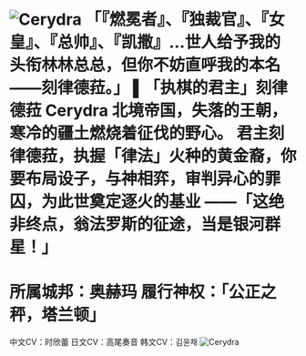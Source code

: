 ![Cerydra](https://upload-bbs.miyoushe.com/upload/2025/06/17/288909600/56b91b11c6b815bdc8dc75e3b30526c1_8997897592501340993.jpg)
「『燃冕者』、『独裁官』、『女皇』、『总帅』、『凯撒』…世人给予我的头衔林林总总，但你不妨直呼我的本名——刻律德菈。」
▌「执棋的君主」刻律德菈 Cerydra
北境帝国，失落的王朝，寒冷的疆土燃烧着征伐的野心。
君主刻律德菈，执握「律法」火种的黄金裔，你要布局设子，与神相弈，审判异心的罪囚，为此世奠定逐火的基业
——「这绝非终点，翁法罗斯的征途，当是银河群星！」
==========
所属城邦：奥赫玛
履行神权：「公正之秤，塔兰顿」
==========
中文CV：时欣蕾
日文CV：高尾奏音
韩文CV：김윤채
![Cerydra](https://upload-bbs.miyoushe.com/upload/2025/06/17/288909600/b8a3fe076c3edbe3893ec592361eb59a_9190275444961561081.jpg)